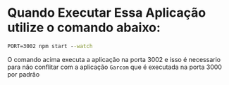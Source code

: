# Quando Executar Essa Aplicação utilize o comando abaixo:

```bat
PORT=3002 npm start --watch
```

O comando acima executa a aplicação na porta 3002 e isso é necessario para não conflitar com a aplicação `Garcom` que é executada na porta 3000 por padrão